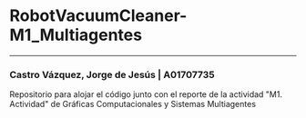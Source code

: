 # RobotVacuumCleaner-M1_Multiagentes
<hr>

### Castro Vázquez, Jorge de Jesús | A01707735
Repositorio para alojar el código junto con el reporte de la actividad "M1. Actividad" de Gráficas Computacionales y Sistemas Multiagentes
